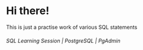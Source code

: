 # Hi there!
This is just a practise work of various SQL statements
###### SQL Learning Session | PostgreSQL | PgAdmin
